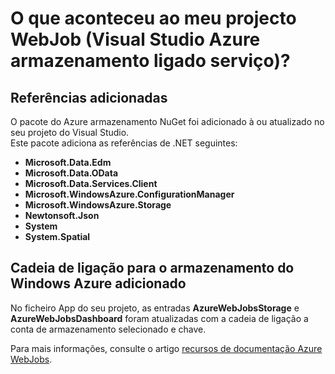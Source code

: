 <properties
    pageTitle="O que aconteceu ao meu projecto WebJob (Visual Studio Azure armazenamento ligado serviço)? | Microsoft Azure"
    description="Descreve o que aconteceu num projeto Azure WebJob depois de ligar a uma conta de armazenamento utilizando o Visual Studio ligado serviços"
    services="storage"
    documentationCenter=""
    authors="TomArcher"
    manager="douge"
    editor=""/>

<tags
    ms.service="storage"
    ms.workload="web"
    ms.tgt_pltfrm="vs-what-happened"
    ms.devlang="na"
    ms.topic="article"
    ms.date="08/15/2016"
    ms.author="tarcher"/>

# <a name="what-happened-to-my-webjob-project-visual-studio-azure-storage-connected-service"></a>O que aconteceu ao meu projecto WebJob (Visual Studio Azure armazenamento ligado serviço)?

## <a name="references-added"></a>Referências adicionadas

O pacote do Azure armazenamento NuGet foi adicionado à ou atualizado no seu projeto do Visual Studio.  
Este pacote adiciona as referências de .NET seguintes:

- **Microsoft.Data.Edm**
- **Microsoft.Data.OData**
- **Microsoft.Data.Services.Client**
- **Microsoft.WindowsAzure.ConfigurationManager**
- **Microsoft.WindowsAzure.Storage**
- **Newtonsoft.Json**
- **System**
- **System.Spatial**

## <a name="connection-string-for-azure-storage-added"></a>Cadeia de ligação para o armazenamento do Windows Azure adicionado
No ficheiro App do seu projeto, as entradas **AzureWebJobsStorage** e **AzureWebJobsDashboard** foram atualizadas com a cadeia de ligação a conta de armazenamento selecionado e chave.

Para mais informações, consulte o artigo [recursos de documentação Azure WebJobs](http://go.microsoft.com/fwlink/?linkid=390226).

